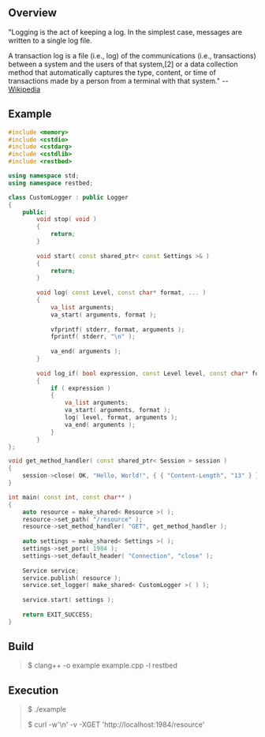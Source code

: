 Overview
--------

"Logging is the act of keeping a log. In the simplest case, messages are written to a single log file.

A transaction log is a file (i.e., log) of the communications (i.e., transactions) between a system and the users of that system,[2] or a data collection method that automatically captures the type, content, or time of transactions made by a person from a terminal with that system." -- [Wikipedia](https://en.wikipedia.org/wiki/Log_file)

Example
-------

```C++
#include <memory>
#include <cstdio>
#include <cstdarg>
#include <cstdlib>
#include <restbed>

using namespace std;
using namespace restbed;

class CustomLogger : public Logger
{
    public:
        void stop( void )
        {
            return;
        }
        
        void start( const shared_ptr< const Settings >& )
        {
            return;
        }
        
        void log( const Level, const char* format, ... )
        {
            va_list arguments;
            va_start( arguments, format );
            
            vfprintf( stderr, format, arguments );
            fprintf( stderr, "\n" );
            
            va_end( arguments );
        }
        
        void log_if( bool expression, const Level level, const char* format, ... )
        {
            if ( expression )
            {
                va_list arguments;
                va_start( arguments, format );
                log( level, format, arguments );
                va_end( arguments );
            }
        }
};

void get_method_handler( const shared_ptr< Session > session )
{
    session->close( OK, "Hello, World!", { { "Content-Length", "13" } } );
}

int main( const int, const char** )
{
    auto resource = make_shared< Resource >( );
    resource->set_path( "/resource" );
    resource->set_method_handler( "GET", get_method_handler );
    
    auto settings = make_shared< Settings >( );
    settings->set_port( 1984 );
    settings->set_default_header( "Connection", "close" );
    
    Service service;
    service.publish( resource );
    service.set_logger( make_shared< CustomLogger >( ) );
    
    service.start( settings );
    
    return EXIT_SUCCESS;
}
```

Build
-----

> $ clang++ -o example example.cpp -l restbed

Execution
---------

> $ ./example
>
> $ curl -w'\n' -v -XGET 'http://localhost:1984/resource'
